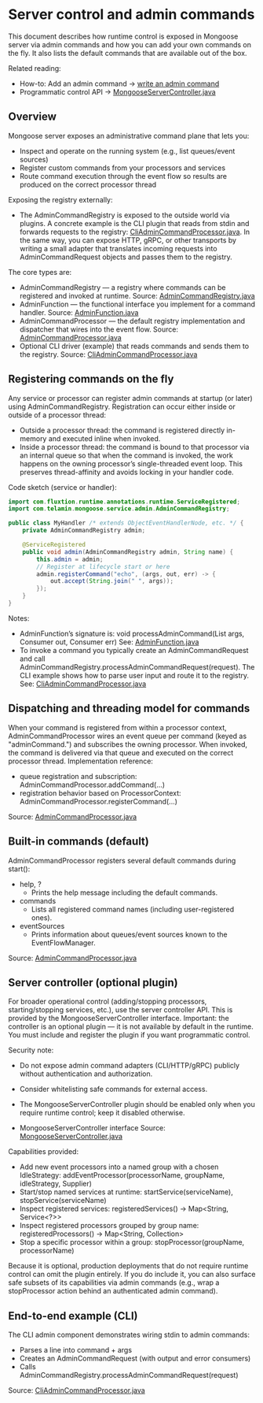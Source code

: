 # Server control and admin commands

This document describes how runtime control is exposed in Mongoose server via admin commands and how you can add your
own commands on the fly. It also lists the default commands that are available out of the box.

Related reading:

- How-to: Add an admin command → [write an admin command](../how-to/writing-an-admin-command.md)
- Programmatic control
  API → [MongooseServerController.java](https://github.com/gregv12/fluxtion-server/blob/main/src/main/java/com/telamin/mongoose/service/servercontrol/MongooseServerController.java)

## Overview

Mongoose server exposes an administrative command plane that lets you:

- Inspect and operate on the running system (e.g., list queues/event sources)
- Register custom commands from your processors and services
- Route command execution through the event flow so results are produced on the correct processor thread

Exposing the registry externally:

- The AdminCommandRegistry is exposed to the outside world via plugins. A concrete example is the CLI plugin
  that reads from stdin and forwards requests to the registry:
  [CliAdminCommandProcessor.java](https://github.com/gregv12/fluxtion-server/blob/main/src/main/java/com/telamin/mongoose/service/admin/impl/CliAdminCommandProcessor.java).
  In the same way, you can expose HTTP, gRPC, or other transports by writing a small adapter that translates incoming
  requests into AdminCommandRequest objects and passes them to the registry.

The core types are:

- AdminCommandRegistry — a registry where commands can be registered and invoked at runtime.
  Source: [AdminCommandRegistry.java](https://github.com/gregv12/fluxtion-server/blob/main/src/main/java/com/telamin/mongoose/service/admin/AdminCommandRegistry.java)
- AdminFunction — the functional interface you implement for a command handler.
  Source: [AdminFunction.java](https://github.com/gregv12/fluxtion-server/blob/main/src/main/java/com/telamin/mongoose/service/admin/AdminFunction.java)
- AdminCommandProcessor — the default registry implementation and dispatcher that wires into the event flow.
  Source: [AdminCommandProcessor.java](https://github.com/gregv12/fluxtion-server/blob/main/src/main/java/com/telamin/mongoose/service/admin/impl/AdminCommandProcessor.java)
- Optional CLI driver (example) that reads commands and sends them to the registry.
  Source: [CliAdminCommandProcessor.java](https://github.com/gregv12/fluxtion-server/blob/main/src/main/java/com/telamin/mongoose/service/admin/impl/CliAdminCommandProcessor.java)

## Registering commands on the fly

Any service or processor can register admin commands at startup (or later) using AdminCommandRegistry. Registration can
occur either inside or outside of a processor thread:

- Outside a processor thread: the command is registered directly in-memory and executed inline when invoked.
- Inside a processor thread: the command is bound to that processor via an internal queue so that when the command is
  invoked, the work happens on the owning processor’s single-threaded event loop. This preserves thread-affinity and
  avoids locking in your handler code.

Code sketch (service or handler):

```java
import com.fluxtion.runtime.annotations.runtime.ServiceRegistered;
import com.telamin.mongoose.service.admin.AdminCommandRegistry;

public class MyHandler /* extends ObjectEventHandlerNode, etc. */ {
    private AdminCommandRegistry admin;

    @ServiceRegistered
    public void admin(AdminCommandRegistry admin, String name) {
        this.admin = admin;
        // Register at lifecycle start or here
        admin.registerCommand("echo", (args, out, err) -> {
            out.accept(String.join(" ", args));
        });
    }
}
```

Notes:

- AdminFunction’s signature is: void processAdminCommand(List<String> args, Consumer<OUT> out, Consumer<ERR> err)
  See: [AdminFunction.java](https://github.com/gregv12/fluxtion-server/blob/main/src/main/java/com/telamin/mongoose/service/admin/AdminFunction.java)
- To invoke a command you typically create an AdminCommandRequest and call
  AdminCommandRegistry.processAdminCommandRequest(request). The CLI example shows how to parse user input and route it
  to the registry.
  See: [CliAdminCommandProcessor.java](https://github.com/gregv12/fluxtion-server/blob/main/src/main/java/com/telamin/mongoose/service/admin/impl/CliAdminCommandProcessor.java)

## Dispatching and threading model for commands

When your command is registered from within a processor context, AdminCommandProcessor wires an event queue per
command (keyed as "adminCommand.<name>") and subscribes the owning processor. When invoked, the command is delivered via
that queue and executed on the correct processor thread. Implementation reference:

- queue registration and subscription: AdminCommandProcessor.addCommand(...)
- registration behavior based on ProcessorContext: AdminCommandProcessor.registerCommand(...)

Source: [AdminCommandProcessor.java](https://github.com/gregv12/fluxtion-server/blob/main/src/main/java/com/telamin/mongoose/service/admin/impl/AdminCommandProcessor.java)

## Built-in commands (default)

AdminCommandProcessor registers several default commands during start():

- help, ?
    - Prints the help message including the default commands.
- commands
    - Lists all registered command names (including user-registered ones).
- eventSources
    - Prints information about queues/event sources known to the EventFlowManager.

Source: [AdminCommandProcessor.java](https://github.com/gregv12/fluxtion-server/blob/main/src/main/java/com/telamin/mongoose/service/admin/impl/AdminCommandProcessor.java)

## Server controller (optional plugin)

For broader operational control (adding/stopping processors, starting/stopping services, etc.), use the server
controller API. This is provided by the MongooseServerController interface. Important: the controller is an optional
plugin — it is not available by default in the runtime. You must include and register the plugin if you want
programmatic
control.

Security note:
- Do not expose admin command adapters (CLI/HTTP/gRPC) publicly without authentication and authorization.
- Consider whitelisting safe commands for external access.
- The MongooseServerController plugin should be enabled only when you require runtime control; keep it disabled otherwise.

- MongooseServerController interface
  Source: [MongooseServerController.java](https://github.com/gregv12/fluxtion-server/blob/main/src/main/java/com/telamin/mongoose/service/servercontrol/MongooseServerController.java)

Capabilities provided:

- Add new event processors into a named group with a chosen IdleStrategy:
  addEventProcessor(processorName, groupName, idleStrategy, Supplier<StaticEventProcessor>)
- Start/stop named services at runtime:
  startService(serviceName), stopService(serviceName)
- Inspect registered services:
  registeredServices() → Map<String, Service<?>>
- Inspect registered processors grouped by group name:
  registeredProcessors() → Map<String, Collection<NamedEventProcessor>>
- Stop a specific processor within a group:
  stopProcessor(groupName, processorName)

Because it is optional, production deployments that do not require runtime control can omit the plugin entirely. If you
do
include it, you can also surface safe subsets of its capabilities via admin commands (e.g., wrap a stopProcessor action
behind an authenticated admin command).

## End-to-end example (CLI)

The CLI admin component demonstrates wiring stdin to admin commands:

- Parses a line into command + args
- Creates an AdminCommandRequest (with output and error consumers)
- Calls AdminCommandRegistry.processAdminCommandRequest(request)

Source: [CliAdminCommandProcessor.java](https://github.com/gregv12/fluxtion-server/blob/main/src/main/java/com/telamin/mongoose/service/admin/impl/CliAdminCommandProcessor.java)
